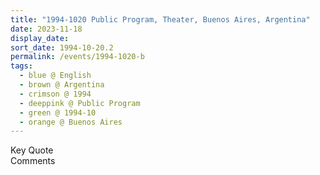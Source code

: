 ```yaml
---
title: "1994-1020 Public Program, Theater, Buenos Aires, Argentina"
date: 2023-11-18
display_date: 
sort_date: 1994-10-20.2
permalink: /events/1994-1020-b
tags:
  - blue @ English
  - brown @ Argentina
  - crimson @ 1994
  - deeppink @ Public Program
  - green @ 1994-10
  - orange @ Buenos Aires
---
```


<wave-list>
  <list-title color="green" width="75">Key Quote</list-title>
  <list-item color="BlanchedAlmond"  width="200"></list-item>
  <list-item color="Lavender"></list-item>
  <list-item color="BlanchedAlmond"></list-item>
</wave-list>

<br>

<wave-list>
  <list-title color="green" width="75">Comments</list-title>
  <list-item color="BlanchedAlmond"  width="200"></list-item>
  <list-item color="Lavender"></list-item>
  <list-item color="BlanchedAlmond"></list-item>
</wave-list>